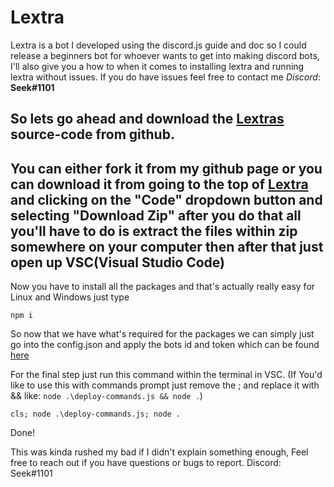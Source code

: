 # Lextra
 Lextra is a bot I developed using the discord.js guide and doc so I could release a beginners bot for whoever wants to get into making discord bots, I'll also give you a how to when it comes to installing lextra and running lextra without issues. If you do have issues feel free to contact me _Discord_: **Seek#1101** 

## So lets go ahead and download the [Lextras](https://github.com/DevSeek/Lextra) source-code from github. 

## You can either fork it from my github page or you can download it from going to the top of [Lextra](https://github.com/DevSeek/Lextra) and clicking on the "Code" dropdown button and selecting "Download Zip" after you do that all you'll have to do is extract the files within zip somewhere on your computer then after that just open up VSC(Visual Studio Code)


Now you have to install all the packages and that's actually really easy for Linux and Windows just type

```
npm i
```

So now that we have what's required for the packages we can simply just go into the config.json and apply the bots id and token which can be found [here](https://discord.com/developers/applications)

For the final step just run this command within the terminal in VSC. (If You'd like to use this with commands prompt just remove the ; and replace it with && like: `node .\deploy-commands.js && node .`)

```
cls; node .\deploy-commands.js; node .
```

Done!

 This was kinda rushed my bad if I didn't explain something enough, Feel free to reach out if you have questions or bugs to report. Discord: Seek#1101
